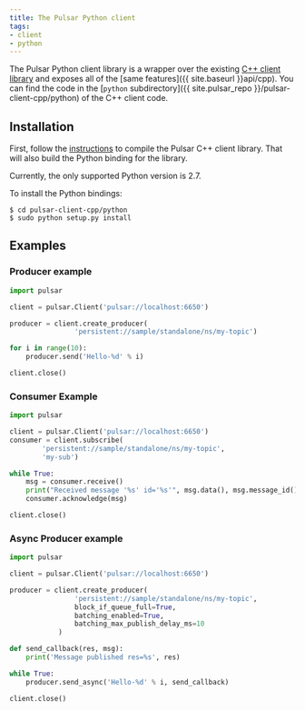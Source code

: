 ```yaml
---
title: The Pulsar Python client
tags:
- client
- python
---
```


The Pulsar Python client library is a wrapper over the existing [C++ client library](../CppClient) and exposes all of the [same features]({{ site.baseurl }}api/cpp). You can find the code in the [`python` subdirectory]({{ site.pulsar_repo }}/pulsar-client-cpp/python) of the C++ client code.


## Installation

First, follow the [instructions](../CppClient#compilation) to compile the Pulsar C++ client library. That will also build the Python binding for the library.

Currently, the only supported Python version is 2.7.

To install the Python bindings:

```shell
$ cd pulsar-client-cpp/python
$ sudo python setup.py install
```

## Examples

### Producer example

```python
import pulsar

client = pulsar.Client('pulsar://localhost:6650')

producer = client.create_producer(
                'persistent://sample/standalone/ns/my-topic')

for i in range(10):
    producer.send('Hello-%d' % i)

client.close()
```

### Consumer Example

```python
import pulsar

client = pulsar.Client('pulsar://localhost:6650')
consumer = client.subscribe(
        'persistent://sample/standalone/ns/my-topic',
        'my-sub')

while True:
    msg = consumer.receive()
    print("Received message '%s' id='%s'", msg.data(), msg.message_id())
    consumer.acknowledge(msg)

client.close()
```

### Async Producer example

```python
import pulsar

client = pulsar.Client('pulsar://localhost:6650')

producer = client.create_producer(
                'persistent://sample/standalone/ns/my-topic',
                block_if_queue_full=True,
                batching_enabled=True,
                batching_max_publish_delay_ms=10
            )

def send_callback(res, msg):
    print('Message published res=%s', res)

while True:
    producer.send_async('Hello-%d' % i, send_callback)

client.close()
```
